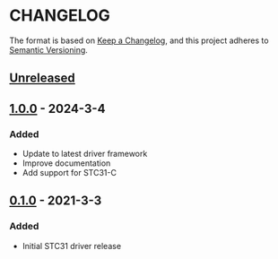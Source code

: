 # CHANGELOG

The format is based on [Keep a Changelog](https://keepachangelog.com/en/1.0.0/),
and this project adheres to [Semantic Versioning](https://semver.org/spec/v2.0.0.html).

## [Unreleased] 

## [1.0.0] - 2024-3-4

### Added

- Update to latest driver framework
- Improve documentation
- Add support for STC31-C
## [0.1.0] - 2021-3-3

### Added

- Initial STC31 driver release

[Unreleased]: https://github.com/Sensirion/python-i2c-stc3x/compare/1.0.0...HEAD
[1.0.0]: https://github.com/Sensirion/python-i2c-stc3x/compare/0.1.0...1.0.0
[0.1.0]: https://github.com/Sensirion/python-i2c-stc3x/releases/tag/0.1.0